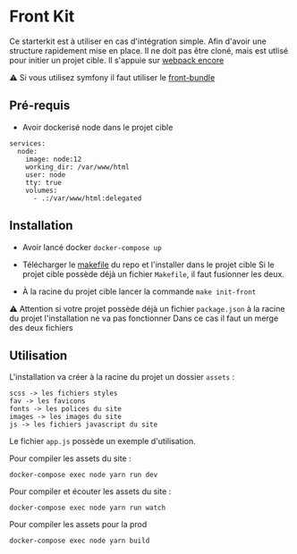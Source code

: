Front Kit 
========

Ce starterkit est à utiliser en cas d'intégration simple. Afin d'avoir une structure rapidement mise en place. 
Il ne doit pas être cloné, mais est utlisé pour initier un projet cible. 
Il s'appuie sur [webpack encore](https://symfony.com/doc/current/frontend.html)

⚠️ Si vous utilisez symfony il faut utiliser le [front-bundle](https://github.com/umanit/front-bundle)


Pré-requis
--------

* Avoir dockerisé node dans le projet cible

```
services:
  node:
    image: node:12
    working_dir: /var/www/html
    user: node
    tty: true
    volumes:
      - .:/var/www/html:delegated
```

Installation
--------

* Avoir lancé docker 
```docker-compose up```

* Télécharger le [makefile](https://raw.githubusercontent.com/umanit/front-kit/master/Makefile) du repo et l'installer dans le projet cible
Si le projet cible possède déjà un fichier `Makefile`, il faut fusionner les deux.

* À la racine du projet cible lancer la commande 
```make init-front```

⚠️ Attention si votre projet possède déjà un fichier `package.json` à la racine du projet l'installation ne va pas fonctionner
Dans ce cas il faut un merge des deux fichiers 

Utilisation
--------

L'installation va créer à la racine du projet un dossier `assets` :

```
scss -> les fichiers styles
fav -> les favicons
fonts -> les polices du site
images -> les images du site
js -> les fichiers javascript du site
```

Le fichier `app.js` possède un exemple d'utilisation.

Pour compiler les assets du site : 

```
docker-compose exec node yarn run dev
```

Pour compiler et écouter les assets du site : 

```
docker-compose exec node yarn run watch
```

Pour compiler les assets pour la prod

```
docker-compose exec node yarn build
```
